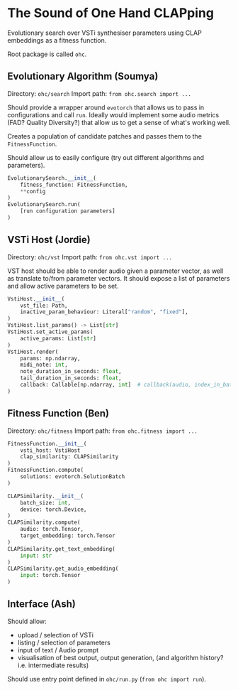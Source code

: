 # The Sound of One Hand CLAPping

Evolutionary search over VSTi synthesiser parameters using CLAP embeddings as a fitness function.

Root package is called `ohc`.

## Evolutionary Algorithm (Soumya)

Directory: `ohc/search`
Import path: `from ohc.search import ...`

Should provide a wrapper around `evotorch` that allows us to pass in configurations and call `run`. Ideally would implement some audio metrics (FAD? Quality Diversity?) that allow us to get a sense of what's working well.

Creates a population of candidate patches and passes them to the `FitnessFunction`.

Should allow us to easily configure (try out different algorithms and parameters).

```python
EvolutionarySearch.__init__(
    fitness_function: FitnessFunction,
    **config
)
EvolutionarySearch.run(
    [run configuration parameters]
)
```

## VSTi Host (Jordie)

Directory: `ohc/vst`
Import path: `from ohc.vst import ...`

VST host should be able to render audio given a parameter vector, as well as translate to/from parameter vectors. It should expose a list of parameters and allow active parameters to be set.

```python
VstiHost.__init__(
    vst_file: Path,
    inactive_param_behaviour: Literal["random", "fixed"],
)
VstiHost.list_params() -> List[str]
VstiHost.set_active_params(
    active_params: List[str]
)
VstiHost.render(
    params: np.ndarray,
    midi_note: int,
    note_duration_in_seconds: float,
    tail_duration_in_seconds: float,
    callback: Callable[np.ndarray, int]  # callback(audio, index_in_batch) -- should be called for each batch item as soon as the output is ready.
)
```

## Fitness Function (Ben)

Directory: `ohc/fitness`
Import path: `from ohc.fitness import ...`

```python
FitnessFunction.__init__(
    vsti_host: VstiHost
    clap_similarity: CLAPSimilarity
)
FitnessFunction.compute(
    solutions: evotorch.SolutionBatch
)

CLAPSimilarity.__init__(
    batch_size: int,
    device: torch.Device,
)
CLAPSimilarity.compute(
    audio: torch.Tensor,
    target_embedding: torch.Tensor
)
CLAPSimilarity.get_text_embedding(
    input: str
)
CLAPSimilarity.get_audio_embedding(
    input: torch.Tensor
)
```

## Interface (Ash)

Should allow:

- upload / selection of VSTi
- listing / selection of parameters
- input of text / Audio prompt
- visualisation of best output, output generation, (and algorithm history? i.e. intermediate results)

Should use entry point defined in `ohc/run.py` (`from ohc import run`).
